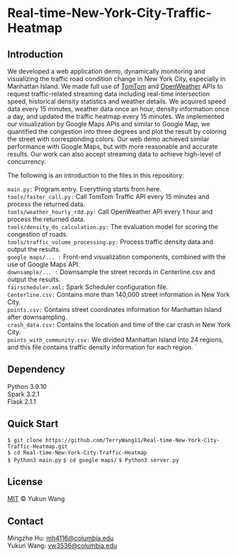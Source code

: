 # Real-time-New-York-City-Traffic-Heatmap
## Introduction
We developed a web application demo, dynamically monitoring and visualizing the traffic road condition change in New York City, especially in Manhattan Island. We made full use of [TomTom](https://developer.tomtom.com/) and [OpenWeather](https://openweathermap.org/api) APIs to request traffic-related streaming data including real-time intersection speed, historical density statistics and weather details. We acquired speed data every 15 minutes, weather data once an hour, density information once a day, and updated the traffic heatmap every 15 minutes. We implemented our visualization by Google Maps APIs and similar to Google Map, we quantified the congestion into three degrees and plot the result by coloring the street with corresponding colors. Our web demo achieved similar performance with Google Maps, but with more reasonable and accurate results. Our work can also accept streaming data to achieve high-level of concurrency.

The following is an introduction to the files in this repository:

`main.py:` Program entry. Everything starts from here.   
`tools/faster_call.py:` Call TomTom Traffic API every 15 minutes and process the returned data.  
`tools/weather_hourly_rdd.py:` Call OpenWeather API every 1 hour and process the returned data.  
`tools/density_do_calculation.py:` The evaluation model for scoring the congestion of roads.  
`tools/traffic_volume_processing.py:` Process traffic density data and output the results.  
`google maps/... :` Front-end visualization components, combined with the use of Google Maps API.  
`downsample/... :` Downsample the street records in Centerline.csv and output the results.  
`fairscheduler.xml:` Spark Scheduler configuration file.  
`Centerline.csv:` Contains more than 140,000 street information in New York City.  
`points.csv:` Contains street coordinates information for Manhattan Island after downsampling.  
`crash_data.csv:` Contains the location and time of the car crash in New York City.  
`points_with_community.csv:` We divided Manhattan Island into 24 regions, and this file contains traffic density information for each region.  `


## Dependency
Python 3.9.10  
Spark 3.2.1  
Flask 2.1.1


## Quick Start

`$ git clone https://github.com/TerryWang11/Real-time-New-York-City-Traffic-Heatmap.git`  
`$ cd Real-time-New-York-City-Traffic-Heatmap`  
`$ Python3 main.py` 
`$ cd google maps/` 
`$ Python3 server.py` 

## License
[MIT](https://github.com/TerryWang11/Real-time-New-York-City-Traffic-Heatmap/blob/main/LICENSE) © Yukun Wang

## Contact
Mingzhe Hu: mh4116@columbia.edu  
Yukun Wang: yw3536@columbia.edu  
